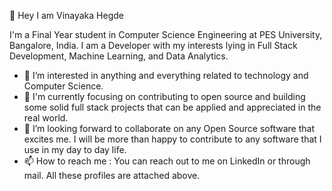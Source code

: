 👋 Hey I am Vinayaka Hegde

I'm a Final Year student in Computer Science Engineering at PES University, Bangalore, India. I am a Developer with my interests lying in Full Stack Development, Machine Learning, and Data Analytics.
- 👀 I’m interested in anything and everything related to technology and Computer Science. 
- 🌱 I'm currently focusing on contributing to open source and building some solid full stack projects that can be applied and appreciated in the real world.
- 💞️ I’m looking forward to collaborate on any Open Source software that excites me. I will be more than happy to contribute to any software that I use in my day to day life.
- 📫 How to reach me :  You can reach out to me on LinkedIn or through mail. All these profiles are attached above.

<!---
Vinayaka2k/Vinayaka2k is a ✨ special ✨ repository because its `README.md` (this file) appears on your GitHub profile.
You can click the Preview link to take a look at your changes.
--->
